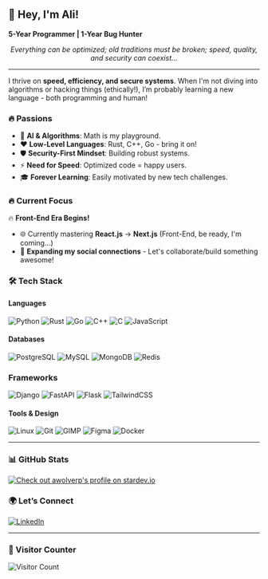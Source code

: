 ## 👋 Hey, I'm Ali! 
**5-Year Programmer | 1-Year Bug Hunter**

<p align=center>
<em>Everything can be optimized; old traditions must be broken; speed, quality, and security can coexist...</em>
</p>

----

I thrive on **speed, efficiency, and secure systems**. When I'm not diving into algorithms or hacking things (ethically!), I’m probably learning a new language - both programming and human!

### 🔥 Passions  
- 🤖 **AI & Algorithms**: Math is my playground.  
- ❤️ **Low-Level Languages**: Rust, C++, Go - bring it on!  
- 🛡️ **Security-First Mindset**: Building robust systems.  
- ⚡ **Need for Speed**: Optimized code = happy users.  
- 🎓 **Forever Learning**: Easily motivated by new tech challenges.  

### 🔥 **Current Focus**  
🔥 **Front-End Era Begins!**  
- 🌐 Currently mastering **React.js** → **Next.js** (Front-End, be ready, I'm coming...)  
- 🤝 **Expanding my social connections** - Let's collaborate/build something awesome!  

### 🛠 Tech Stack  

#### Languages  
![Python](https://img.shields.io/badge/Python-3776AB?style=for-the-badge&logo=python&logoColor=white&labelColor=3776AB&color=3776AB)
![Rust](https://img.shields.io/badge/Rust-000000?style=for-the-badge&logo=rust&logoColor=white&labelColor=000000&color=000000)
![Go](https://img.shields.io/badge/Go-00ADD8?style=for-the-badge&logo=go&logoColor=white&labelColor=00ADD8&color=00ADD8)
![C++](https://img.shields.io/badge/C%2B%2B-00599C?style=for-the-badge&logo=c%2B%2B&logoColor=white&labelColor=00599C&color=00599C)
![C](https://img.shields.io/badge/C-00599C?style=for-the-badge&logo=c&logoColor=white&labelColor=00599C&color=00599C)
![JavaScript](https://img.shields.io/badge/JavaScript-F7DF1E?style=for-the-badge&logo=javascript&logoColor=black&labelColor=F7DF1E&color=F7DF1E)

#### Databases  
![PostgreSQL](https://img.shields.io/badge/PostgreSQL-4169E1?style=for-the-badge&logo=postgresql&logoColor=white&labelColor=4169E1&color=4169E1)
![MySQL](https://img.shields.io/badge/MySQL-005C84?style=for-the-badge&logo=mysql&logoColor=white&labelColor=005C84&color=005C84)
![MongoDB](https://img.shields.io/badge/MongoDB-47A248?style=for-the-badge&logo=mongodb&logoColor=white&labelColor=47A248&color=47A248)
![Redis](https://img.shields.io/badge/Redis-DC382D?style=for-the-badge&logo=redis&logoColor=white&labelColor=DC382D&color=DC382D)

### Frameworks
![Django](https://img.shields.io/badge/Django-092E20?style=for-the-badge&logo=django&logoColor=white&labelColor=092E20&color=092E20)
![FastAPI](https://img.shields.io/badge/FastAPI-009688?style=for-the-badge&logo=fastapi&logoColor=white&labelColor=009688&color=009688)
![Flask](https://img.shields.io/badge/Flask-000000?style=for-the-badge&logo=flask&logoColor=white&labelColor=000000&color=000000)
![TailwindCSS](https://img.shields.io/badge/Tailwind_CSS-38B2AC?style=for-the-badge&logo=tailwind-css&logoColor=white&labelColor=38B2AC&color=38B2AC)

#### Tools & Design
![Linux](https://img.shields.io/badge/Linux-FCC624?style=for-the-badge&logo=linux&logoColor=black&labelColor=FCC624&color=FCC624)
![Git](https://img.shields.io/badge/Git-E44C30?style=for-the-badge&logo=git&logoColor=white&labelColor=E44C30&color=E44C30)
![GIMP](https://img.shields.io/badge/GIMP-5C5543?style=for-the-badge&logo=gimp&logoColor=white&labelColor=5C5543&color=5C5543)
![Figma](https://img.shields.io/badge/Figma-F24E1E?style=for-the-badge&logo=figma&logoColor=white&labelColor=F24E1E&color=F24E1E)
![Docker](https://img.shields.io/badge/Docker-2496ED?style=for-the-badge&logo=docker&logoColor=white&labelColor=2496ED&color=2496ED)

---

### 📊 GitHub Stats  

<p>
  <a href="https://stardev.io/developers/awolverp"><img alt="Check out awolverp's profile on stardev.io" src="https://stardev.io/developers/awolverp/badge/languages/country.svg"/></a>
</p>

### 🌍 Let’s Connect

[![LinkedIn](https://img.shields.io/badge/LinkedIn-0077B5?style=for-the-badge&logo=linkedin&logoColor=white&labelColor=0077B5&color=0077B5)](https://www.linkedin.com/in/ali-pooralijan-awolverp)

----

### 🎯 Visitor Counter

![Visitor Count](https://profile-counter.glitch.me/awolverp/count.svg)
